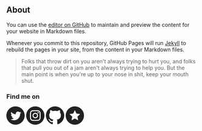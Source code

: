## About

You can use the [editor on GitHub](https://github.com/crahan/crahan.github.io/edit/master/README.md) to maintain and preview the content for your website in Markdown files.

Whenever you commit to this repository, GitHub Pages will run [Jekyll](https://jekyllrb.com/) to rebuild the pages in your site, from the content in your Markdown files.

>  Folks that throw dirt on you aren't always trying to hurt you, and folks that pull you out of a jam aren't always trying to help you. But the main point is when you're up to your nose in shit, keep your mouth shut.

### Find me on

[![Twitter](assets/images/twitter.png)](https://www.twitter.com/crahan)
[![Instagram](assets/images/instagram.png)](https://instagram.com/crahan)
[![Github](assets/images/github.png)](https://github.com/crahan)
[![Pinboard](assets/images/pinboard.png)](https://pinboard.in/u:crahan)
